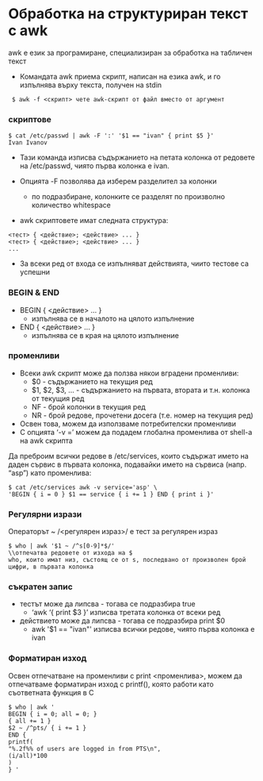 # Обработка на структуриран текст с awk #
awk е език за програмиране, специализиран за обработка на табличен
текст
- Командата awk приема скрипт, написан на езика awk, и го изпълнява
върху текста, получен на stdin
```
 $ awk -f <скрипт> чете awk-скрипт от файл вместо от аргумент
```
### скриптове ###
```
$ cat /etc/passwd | awk -F ':' '$1 == "ivan" { print $5 }'
Ivan Ivanov
```
- Тази команда изписва съдържанието на петата колонка от редовете на
/etc/passwd, чиято първа колонка е ivan.
- Опцията -F позволява да изберем разделител за колонки
  - по подразбиране, колонките се разделят по произволно количество
whitespace

- awk скриптовете имат следната структура:
```
<тест> { <действие>; <действие> ... }
<тест> { <действие>; <действие> ... }
...
```
- За всеки ред от входа се изпълняват действията, чиито тестове са
успешни

### BEGIN & END ###
- BEGIN { <действие> ... }
  - изпълнява се в началото на цялото изпълнение
- END { <действие> ... }
  - изпълнява се в края на цялото изпълнение
 
### променливи ###
- Всеки awk скрипт може да ползва някои вградени променливи:
  - $0 - съдържанието на текущия ред
  - $1, $2, $3, … - съдържанието на първата, втората и т.н. колонка от текущия ред
  - NF - брой колонки в текущия ред
  - NR - брой редове, прочетени досега (т.е. номер на текущия ред)
- Освен това, можем да използваме потребителски променливи
- С опцията ‘-v =’ можем да подадем глобална променлива от shell-а на awk скрипта

Да преброим всички редове в /etc/services, които съдържат името на
даден сървис в първата колонка, подавайки името на сървиса (напр. “asp”)
като променлива:
```
$ cat /etc/services awk -v service='asp' \
'BEGIN { i = 0 } $1 == service { i += 1 } END { print i }'
```

### Регулярни изрази ###
Операторът ~ /<регулярен израз>/ е тест за регулярен израз
```
$ who | awk '$1 ~ /^s[0-9]*$/'
\\отпечатва редовете от изхода на $
who, които имат низ, състоящ се от s, последвано от произволен брой
цифри, в първата колонка
```
###  съкратен запис ###
- тестът може да липсва - тогава се подразбира true
  - ‘awk ‘{ print $3 }’ изписва третата колонка от всеки ред
- действието може да липсва - тогава се подразбира print $0
  - awk '$1 == "ivan"' изписва всички редове, чиято първа колонка е ivan

### Форматиран изход ###
Освен отпечатване на променливи с print <променлива>, можем да
отпечатваме форматиран изход с printf(), която работи като
съответната функция в C
```
$ who | awk '
BEGIN { i = 0; all = 0; }
{ all += 1 }
$2 ~ /^pts/ { i += 1 }
END {
printf(
"%.2f%% of users are logged in from PTS\n",
(i/all)*100
)
} '
```

